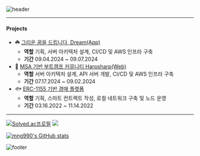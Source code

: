 ![header](https://capsule-render.vercel.app/api?type=waving&color=ffd857&height=100&section=header&text=mango&fontColor=f5f5f2&fontSize=90)

----
#### Projects
- ☘️ [그리운 꿈을 드립니다, Dream(App)](https://github.com/KakaoTech-Hackathon-Dream)
  - **역할** 기획, 서버 아키텍처 설계, CI/CD 및 AWS 인프라 구축
  - **기간** 09.04.2024 ~ 09.07.2024
- 🦭 [MSA 기반 부트캠프 커뮤니티 Harpsharp(Web)](https://github.com/2024KBC10/HarpSharp_SERVER)
  - **역할** 서버 아키텍처 설계, API 서버 개발, CI/CD 및 AWS 인프라 구축
  - **기간** 07.17.2024 ~ 09.02.2024
- 🐟 [ERC-1155 기반 경매 플랫폼](https://github.com/mng990/ethereum_FisheriesMarket)
  - **역할** 기획, 스마트 컨트랙트 작성, 로컬 네트워크 구축 및 노드 운영
  - **기간** 03.16.2022 ~ 11.14.2022

----
[![Solved.ac프로필](http://mazassumnida.wtf/api/v2/generate_badge?boj=mng051)](https://solved.ac/mng051)
<img src="http://mazandi.herokuapp.com/api?handle=mng051&theme=warm"/>

[![mng990's GitHub stats](https://github-readme-stats.vercel.app/api?username=mng990)](https://github.com/mng990/github-readme-stats)

![footer](https://capsule-render.vercel.app/api?type=waving&color=ffd857&height=100&section=footer)




